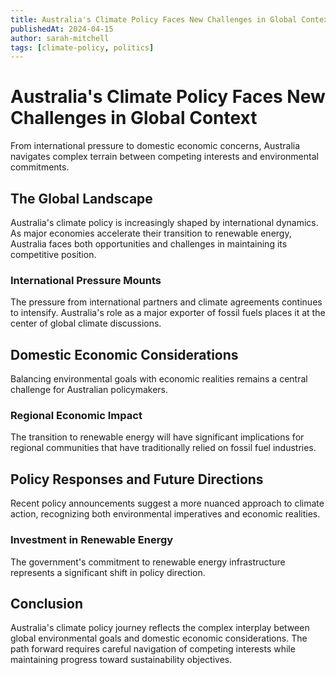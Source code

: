 ```yaml
---
title: Australia's Climate Policy Faces New Challenges in Global Context
publishedAt: 2024-04-15
author: sarah-mitchell
tags: [climate-policy, politics]
---
```


# Australia's Climate Policy Faces New Challenges in Global Context

From international pressure to domestic economic concerns, Australia navigates complex terrain between competing interests and environmental commitments.

## The Global Landscape

Australia's climate policy is increasingly shaped by international dynamics. As major economies accelerate their transition to renewable energy, Australia faces both opportunities and challenges in maintaining its competitive position.

### International Pressure Mounts

The pressure from international partners and climate agreements continues to intensify. Australia's role as a major exporter of fossil fuels places it at the center of global climate discussions.

## Domestic Economic Considerations

Balancing environmental goals with economic realities remains a central challenge for Australian policymakers.

### Regional Economic Impact

The transition to renewable energy will have significant implications for regional communities that have traditionally relied on fossil fuel industries.

## Policy Responses and Future Directions

Recent policy announcements suggest a more nuanced approach to climate action, recognizing both environmental imperatives and economic realities.

### Investment in Renewable Energy

The government's commitment to renewable energy infrastructure represents a significant shift in policy direction.

## Conclusion

Australia's climate policy journey reflects the complex interplay between global environmental goals and domestic economic considerations. The path forward requires careful navigation of competing interests while maintaining progress toward sustainability objectives.
